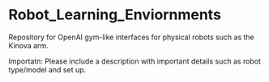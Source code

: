 # Robot_Learning_Enviornments
Repository for OpenAI gym-like interfaces for physical robots such as the Kinova arm. 

Importatn: Please include a description with important details such as robot type/model and set up. 
